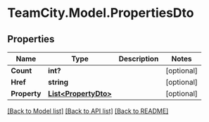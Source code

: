 # TeamCity.Model.PropertiesDto
## Properties

Name | Type | Description | Notes
------------ | ------------- | ------------- | -------------
**Count** | **int?** |  | [optional] 
**Href** | **string** |  | [optional] 
**Property** | [**List&lt;PropertyDto&gt;**](PropertyDto.md) |  | [optional] 

[[Back to Model list]](../README.md#documentation-for-models) [[Back to API list]](../README.md#documentation-for-api-endpoints) [[Back to README]](../README.md)

